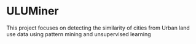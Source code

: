 # ULUMiner
This project focuses on detecting the similarity of cities from Urban land use data using pattern mining and unsupervised learning
